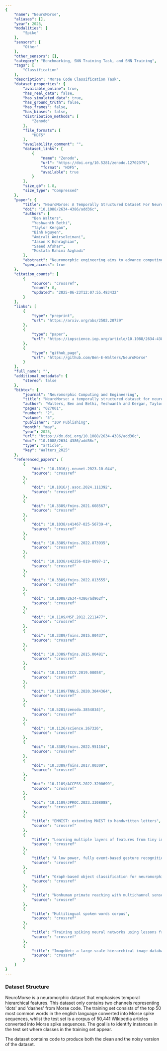 ```yaml
---
{
    "name": "NeuroMorse",
    "aliases": [],
    "year": 2025,
    "modalities": [
        "Spike"
    ],
    "sensors": [
        "Other"
    ],
    "other_sensors": [],
    "category": "Benchmarking, SNN Training Task, and SNN Training",
    "tags": [
        "Classification"
    ],
    "description": "Morse Code Classification Task",
    "dataset_properties": {
        "available_online": true,
        "has_real_data": false,
        "has_simulated_data": true,
        "has_ground_truth": false,
        "has_frames": false,
        "has_biases": false,
        "distribution_methods": [
            "Zenodo"
        ],
        "file_formats": [
            "HDF5"
        ],
        "availability_comment": "",
        "dataset_links": [
            {
                "name": "Zenodo",
                "url": "https://doi.org/10.5281/zenodo.12702379",
                "format": "HDF5",
                "available": true
            }
        ],
        "size_gb": 1.8,
        "size_type": "Compressed"
    },
    "paper": {
        "title": "NeuroMorse: A Temporally Structured Dataset For Neuromorphic Computing",
        "doi": "10.1088/2634-4386/add36c",
        "authors": [
            "Ben Walters",
            "Yeshwanth Bethi",
            "Taylor Kergan",
            "Binh Nguyen",
            "Amirali Amirsoleimani",
            "Jason K Eshraghian",
            "Saeed Afshar",
            "Mostafa Rahimi Azghadi"
        ],
        "abstract": "Neuromorphic engineering aims to advance computing by mimicking the brain's efficient processing, where data is encoded as asynchronous temporal events. This eliminates the need for a synchronisation clock and minimises power consumption when no data is present. However, many benchmarks for neuromorphic algorithms primarily focus on spatial features, neglecting the temporal dynamics that are inherent to most sequence-based tasks. This gap may lead to evaluations that fail to fully capture the unique strengths and characteristics of neuromorphic systems. In this paper, we present NeuroMorse, a temporally structured dataset designed for benchmarking neuromorphic learning systems. NeuroMorse converts the top 50 words in the English language into temporal Morse code spike sequences. Despite using only two input spike channels for Morse dots and dashes, complex information is encoded through temporal patterns in the data. The proposed benchmark contains feature hierarchy at multiple temporal scales that test the capacity of neuromorphic algorithms to decompose input patterns into spatial and temporal hierarchies. We demonstrate that our training set is challenging to categorise using a linear classifier and that identifying keywords in the test set is difficult using conventional methods. The NeuroMorse dataset is available at Zenodo, with our accompanying code on GitHub at https://github.com/Ben-E-Walters/NeuroMorse.",
        "open_access": true
    },
    "citation_counts": [
        {
            "source": "crossref",
            "count": 0,
            "updated": "2025-06-23T12:07:55.483432"
        }
    ],
    "links": [
        {
            "type": "preprint",
            "url": "https://arxiv.org/abs/2502.20729"
        },
        {
            "type": "paper",
            "url": "https://iopscience.iop.org/article/10.1088/2634-4386/add36c"
        },
        {
            "type": "github_page",
            "url": "https://github.com/Ben-E-Walters/NeuroMorse"
        }
    ],
    "full_name": "",
    "additional_metadata": {
        "stereo": false
    },
    "bibtex": {
        "journal": "Neuromorphic Computing and Engineering",
        "title": "NeuroMorse: a temporally structured dataset for neuromorphic computing",
        "author": "Walters, Ben and Bethi, Yeshwanth and Kergan, Taylor and Nguyen, Binh and Amirsoleimani, Amirali and Eshraghian, Jason K and Afshar, Saeed and Rahimi Azghadi, Mostafa",
        "pages": "027001",
        "number": "2",
        "volume": "5",
        "publisher": "IOP Publishing",
        "month": "may",
        "year": 2025,
        "url": "https://dx.doi.org/10.1088/2634-4386/add36c",
        "doi": "10.1088/2634-4386/add36c",
        "type": "article",
        "key": "Walters_2025"
    },
    "referenced_papers": [
        {
            "doi": "10.1016/j.neunet.2023.10.044",
            "source": "crossref"
        },
        {
            "doi": "10.1016/j.asoc.2024.111392",
            "source": "crossref"
        },
        {
            "doi": "10.3389/fnins.2021.608567",
            "source": "crossref"
        },
        {
            "doi": "10.1038/s41467-025-56739-4",
            "source": "crossref"
        },
        {
            "doi": "10.3389/fnins.2022.873935",
            "source": "crossref"
        },
        {
            "doi": "10.1038/s42256-019-0097-1",
            "source": "crossref"
        },
        {
            "doi": "10.3389/fnins.2022.813555",
            "source": "crossref"
        },
        {
            "doi": "10.1088/2634-4386/ad962f",
            "source": "crossref"
        },
        {
            "doi": "10.1109/MSP.2012.2211477",
            "source": "crossref"
        },
        {
            "doi": "10.3389/fnins.2015.00437",
            "source": "crossref"
        },
        {
            "doi": "10.3389/fnins.2015.00481",
            "source": "crossref"
        },
        {
            "doi": "10.1109/ICCV.2019.00058",
            "source": "crossref"
        },
        {
            "doi": "10.1109/TNNLS.2020.3044364",
            "source": "crossref"
        },
        {
            "doi": "10.5281/zenodo.3854034)",
            "source": "crossref"
        },
        {
            "doi": "10.1126/science.267326",
            "source": "crossref"
        },
        {
            "doi": "10.3389/fnins.2022.951164",
            "source": "crossref"
        },
        {
            "doi": "10.3389/fnins.2017.00309",
            "source": "crossref"
        },
        {
            "doi": "10.1109/ACCESS.2022.3200699",
            "source": "crossref"
        },
        {
            "doi": "10.1109/JPROC.2023.3308088",
            "source": "crossref"
        },
        {
            "title": "EMNIST: extending MNIST to handwritten letters",
            "source": "crossref"
        },
        {
            "title": "Learning multiple layers of features from tiny images",
            "source": "crossref"
        },
        {
            "title": "A low power, fully event-based gesture recognition system",
            "source": "crossref"
        },
        {
            "title": "Graph-based object classification for neuromorphic vision sensing",
            "source": "crossref"
        },
        {
            "title": "Nonhuman primate reaching with multichannel sensorimotor cortex electrophysiology",
            "source": "crossref"
        },
        {
            "title": "Multilingual spoken words corpus",
            "source": "crossref"
        },
        {
            "title": "Training spiking neural networks using lessons from deep learning",
            "source": "crossref"
        },
        {
            "title": "ImageNet: a large-scale hierarchical image database",
            "source": "crossref"
        }
    ]
}
---
```


### Dataset Structure

NeuroMorse is a neuromorphic dataset that emphasises temporal hierarchical features. This dataset only contains two channels representing 'dots' and 'dashes' from Morse code. The training set consists of the top 50 most common words in the english language converted into Morse spike sequences, whilst the test set is a corpus of 50,441 Wikipedia articles converted into Morse spike sequences. The goal is to identify instances in the test set where classes in the training set appear.

The dataset contains code to produce both the clean and the noisy version of the dataset.
